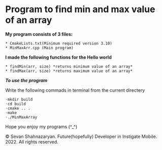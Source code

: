 # Program to find min and max value of an array

**My program consists of 3 files:**

	* CmakeLists.txt(Minimum required version 3.10)
	* MinMaxArr.cpp (Main program)

**I made the following functions for the Hello world**

	* findMin(arr, size) *returns minimum value of an array*
	* findMax(arr, size) *returns maximum value of an array*

***To use the program***

Write the following commads in terminal from the current directery

	◦mkdir build
	◦cd build
	◦cmake .. .
	◦make
	◦./MinMaxArray

Hope you enjoy my programs (^_^)

© Sevan Shahnazaryan. Future(hopefully) Developer in Instigate Mobile.
2022. All rights reserved.
